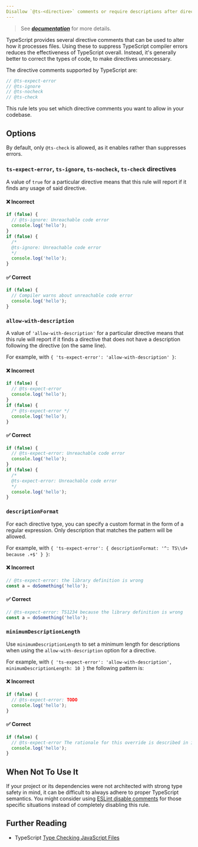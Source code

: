 ```yaml
---
Disallow `@ts-<directive>` comments or require descriptions after directives.
---
```


> See [***documentation***](https://developer.huawei.com/consumer/{{region}}/doc/harmonyos-guides-{{apiVersion}}/ide_ban-ts-comment-{{apiVersion}}) for more details.

TypeScript provides several directive comments that can be used to alter how it processes files.
Using these to suppress TypeScript compiler errors reduces the effectiveness of TypeScript overall.
Instead, it's generally better to correct the types of code, to make directives unnecessary.

The directive comments supported by TypeScript are:

```ts
// @ts-expect-error
// @ts-ignore
// @ts-nocheck
// @ts-check
```

This rule lets you set which directive comments you want to allow in your codebase.

## Options

By default, only `@ts-check` is allowed, as it enables rather than suppresses errors.

### `ts-expect-error`, `ts-ignore`, `ts-nocheck`, `ts-check` directives

A value of `true` for a particular directive means that this rule will report if it finds any usage of said directive.

<!--tabs-->

#### ❌ Incorrect

```ts option='{ "ts-ignore": true }'
if (false) {
  // @ts-ignore: Unreachable code error
  console.log('hello');
}
if (false) {
  /*
  @ts-ignore: Unreachable code error
  */
  console.log('hello');
}
```

#### ✅ Correct

```ts option='{ "ts-ignore": true }'
if (false) {
  // Compiler warns about unreachable code error
  console.log('hello');
}
```

### `allow-with-description`

A value of `'allow-with-description'` for a particular directive means that this rule will report if it finds a directive that does not have a description following the directive (on the same line).

For example, with `{ 'ts-expect-error': 'allow-with-description' }`:

<!--tabs-->

#### ❌ Incorrect

```ts option='{ "ts-expect-error": "allow-with-description" }'
if (false) {
  // @ts-expect-error
  console.log('hello');
}
if (false) {
  /* @ts-expect-error */
  console.log('hello');
}
```

#### ✅ Correct

```ts option='{ "ts-expect-error": "allow-with-description" }'
if (false) {
  // @ts-expect-error: Unreachable code error
  console.log('hello');
}
if (false) {
  /*
  @ts-expect-error: Unreachable code error
  */
  console.log('hello');
}
```

### `descriptionFormat`

For each directive type, you can specify a custom format in the form of a regular expression. Only description that matches the pattern will be allowed.

For example, with `{ 'ts-expect-error': { descriptionFormat: '^: TS\\d+ because .+$' } }`:

<!--tabs-->

#### ❌ Incorrect

<!-- prettier-ignore -->
```ts option='{ "ts-expect-error": { "descriptionFormat": "^: TS\\\\d+ because .+$" } }'
// @ts-expect-error: the library definition is wrong
const a = doSomething('hello');
```

#### ✅ Correct

<!-- prettier-ignore -->
```ts option='{ "ts-expect-error": { "descriptionFormat": "^: TS\\\\d+ because .+$" } }'
// @ts-expect-error: TS1234 because the library definition is wrong
const a = doSomething('hello');
```

### `minimumDescriptionLength`

Use `minimumDescriptionLength` to set a minimum length for descriptions when using the `allow-with-description` option for a directive.

For example, with `{ 'ts-expect-error': 'allow-with-description', minimumDescriptionLength: 10 }` the following pattern is:

<!--tabs-->

#### ❌ Incorrect

```ts option='{ "ts-expect-error": "allow-with-description", "minimumDescriptionLength": 10 }'
if (false) {
  // @ts-expect-error: TODO
  console.log('hello');
}
```

#### ✅ Correct

```ts option='{ "ts-expect-error": "allow-with-description", "minimumDescriptionLength": 10 }'
if (false) {
  // @ts-expect-error The rationale for this override is described in issue #1337 on GitLab
  console.log('hello');
}
```

## When Not To Use It

If your project or its dependencies were not architected with strong type safety in mind, it can be difficult to always adhere to proper TypeScript semantics.
You might consider using [ESLint disable comments](https://eslint.org/docs/latest/use/configure/rules#using-configuration-comments-1) for those specific situations instead of completely disabling this rule.

## Further Reading

- TypeScript [Type Checking JavaScript Files](https://www.typescriptlang.org/docs/handbook/type-checking-javascript-files.html)
